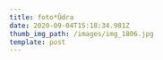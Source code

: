 ```yaml
---
title: foto*Ūdra
date: 2020-09-04T15:18:34.981Z
thumb_img_path: /images/img_1806.jpg
template: post
---
```

